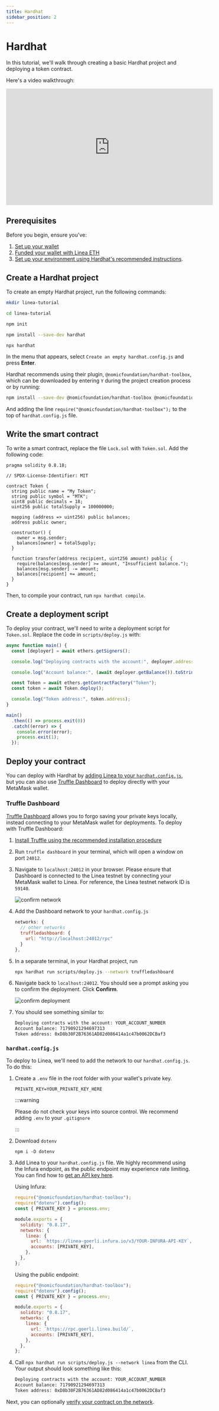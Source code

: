 ```yaml
---
title: Hardhat
sidebar_position: 2
---
```


# Hardhat

In this tutorial, we'll walk through creating a basic Hardhat project and deploying a token contract.

Here's a video walkthrough:

<iframe width="560" height="315" src="https://www.youtube.com/embed/cZ4F2uDBl_A" title="YouTube video player" frameborder="0" allow="accelerometer; autoplay; clipboard-write; encrypted-media; gyroscope; picture-in-picture; web-share" allowfullscreen></iframe>

## Prerequisites

<!--markdown-link-check-enable -->

Before you begin, ensure you've:

1. [Set up your wallet](../../../use-linea/set-up-your-wallet.md)
1. [Funded your wallet with Linea ETH](../../../use-linea/fund.md#get-test-eth-on-linea)
1. [Set up your environment using Hardhat's recommended instructions](https://hardhat.org/tutorial/setting-up-the-environment#2.-setting-up-the-environment).

## Create a Hardhat project

To create an empty Hardhat project, run the following commands:

```bash
mkdir linea-tutorial
```

```bash
cd linea-tutorial
```

```bash
npm init
```

```bash
npm install --save-dev hardhat
```

```bash
npx hardhat
```

In the menu that appears, select `Create an empty hardhat.config.js` and press **Enter**.

Hardhat recommends using their plugin, `@nomicfoundation/hardhat-toolbox`, which can be downloaded by entering `Y` during the project creation process or by running:

```bash
npm install --save-dev @nomicfoundation/hardhat-toolbox @nomicfoundation/hardhat-network-helpers @nomicfoundation/hardhat-chai-matchers @nomiclabs/hardhat-ethers @nomiclabs/hardhat-etherscan chai ethers hardhat-gas-reporter solidity-coverage @typechain/hardhat typechain @typechain/ethers-v5 @ethersproject/abi @ethersproject/providers
```

And adding the line `require("@nomicfoundation/hardhat-toolbox");` to the top of `hardhat.config.js` file.

## Write the smart contract

To write a smart contract, replace the file `Lock.sol` with `Token.sol`. Add the following code:

```sol
pragma solidity 0.8.18;

// SPDX-License-Identifier: MIT

contract Token {
  string public name = "My Token";
  string public symbol = "MTK";
  uint8 public decimals = 18;
  uint256 public totalSupply = 100000000;

  mapping (address => uint256) public balances;
  address public owner;

  constructor() {
    owner = msg.sender;
    balances[owner] = totalSupply;
  }

  function transfer(address recipient, uint256 amount) public {
    require(balances[msg.sender] >= amount, "Insufficient balance.");
    balances[msg.sender] -= amount;
    balances[recipient] += amount;
  }
}
```

Then, to compile your contract, run `npx hardhat compile`.

## Create a deployment script

To deploy your contract, we'll need to write a deployment script for `Token.sol`. Replace the code in `scripts/deploy.js` with:

```javascript
async function main() {
  const [deployer] = await ethers.getSigners();

  console.log("Deploying contracts with the account:", deployer.address);

  console.log("Account balance:", (await deployer.getBalance()).toString());

  const Token = await ethers.getContractFactory("Token");
  const token = await Token.deploy();

  console.log("Token address:", token.address);
}

main()
  .then(() => process.exit(0))
  .catch((error) => {
    console.error(error);
    process.exit(1);
  });
```

## Deploy your contract

You can deploy with Hardhat by [adding Linea to your `hardhat.config.js`](#hardhatconfigjs), but you can also use [Truffle Dashboard](#truffle-dashboard) to deploy directly with your MetaMask wallet.

### Truffle Dashboard

[Truffle Dashboard](https://trufflesuite.com/docs/truffle/how-to/use-the-truffle-dashboard/) allows you to forgo saving your private keys locally, instead connecting to your MetaMask wallet for deployments. To deploy with Truffle Dashboard:

1. [Install Truffle using the recommended installation procedure](https://trufflesuite.com/docs/truffle/how-to/install/)
1. Run `truffle dashboard` in your terminal, which will open a window on port `24012`.
1. Navigate to `localhost:24012` in your browser. Please ensure that Dashboard is connected to the Linea testnet by connecting your MetaMask wallet to Linea. For reference, the Linea testnet network ID is `59140`.

   ![confirm network](../../../assets/dashboard_network.png)

1. Add the Dashboard network to your `hardhat.config.js`

   ```javascript
   networks: {
     // other networks
     truffledashboard: {
       url: "http://localhost:24012/rpc"
     }
   },
   ```

1. In a separate terminal, in your Hardhat project, run

   ```bash
   npx hardhat run scripts/deploy.js --network truffledashboard
   ```

1. Navigate back to `localhost:24012`. You should see a prompt asking you to confirm the deployment. Click **Confirm**.

   ![confirm deployment](../../../assets/dashboard_deploy.png)

1. You should see something similar to:

   ```bash
   Deploying contracts with the account: YOUR_ACCOUNT_NUMBER
   Account balance: 71790921294697313
   Token address: 0xD8b30F2B76361AD82d086414a1c47b0062DCBaf3
   ```

### `hardhat.config.js`

To deploy to Linea, we'll need to add the network to our `hardhat.config.js`. To do this:

1. Create a `.env` file in the root folder with your wallet's private key.

   ```
   PRIVATE_KEY=YOUR_PRIVATE_KEY_HERE
   ```

   :::warning

   Please do not check your keys into source control. We recommend adding `.env` to your `.gitignore`

   :::

1. Download `dotenv`
   ```
   npm i -D dotenv
   ```
1. Add Linea to your `hardhat.config.js` file. We highly recommend using the Infura endpoint, as the public endpoint may experience rate limiting. You can find how to [get an API key here](https://support.linea.build/hc/en-us/articles/15752713253147).

   Using Infura:

   ```javascript
   require("@nomicfoundation/hardhat-toolbox");
   require("dotenv").config();
   const { PRIVATE_KEY } = process.env;

   module.exports = {
     solidity: "0.8.17",
     networks: {
       linea: {
         url: `https://linea-goerli.infura.io/v3/YOUR-INFURA-API-KEY`,
         accounts: [PRIVATE_KEY],
       },
     },
   };
   ```

   Using the public endpoint:

   ```javascript
   require("@nomicfoundation/hardhat-toolbox");
   require("dotenv").config();
   const { PRIVATE_KEY } = process.env;

   module.exports = {
     solidity: "0.8.17",
     networks: {
       linea: {
         url: `https://rpc.goerli.linea.build/`,
         accounts: [PRIVATE_KEY],
       },
     },
   };
   ```

1. Call `npx hardhat run scripts/deploy.js --network linea` from the CLI. Your output should look something like this:
   ```bash
   Deploying contracts with the account: YOUR_ACCOUNT_NUMBER
   Account balance: 71790921294697313
   Token address: 0xD8b30F2B76361AD82d086414a1c47b0062DCBaf3
   ```

Next, you can optionally [verify your contract on the network](../verify-smart-contract/hardhat.md).

<!--markdown-link-check-enable -->
